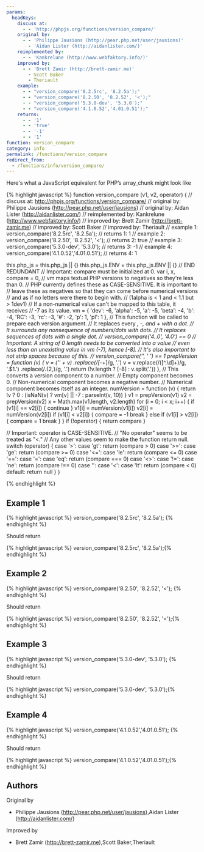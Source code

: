 ```yaml
---
params:
  headKeys:
    discuss at:
      - - 'http://phpjs.org/functions/version_compare/'
    original by:
      - - 'Philippe Jausions (http://pear.php.net/user/jausions)'
        - 'Aidan Lister (http://aidanlister.com/)'
    reimplemented by:
      - - 'Kankrelune (http://www.webfaktory.info/)'
    improved by:
      - - 'Brett Zamir (http://brett-zamir.me)'
        - Scott Baker
        - Theriault
    example:
      - - "version_compare('8.2.5rc', '8.2.5a');"
      - - "version_compare('8.2.50', '8.2.52', '<');"
      - - "version_compare('5.3.0-dev', '5.3.0');"
      - - "version_compare('4.1.0.52','4.01.0.51');"
    returns:
      - - '1'
      - - 'true'
      - - '-1'
      - - '1'
function: version_compare
category: info
permalink: /functions/version_compare
redirect_from:
  - /functions/info/version_compare/
---
```


<!-- WARNING! This file is auto generated by `npm run web:inject`, do not edit by hand -->

Here's what a JavaScript equivalent for PHP’s array_chunk might look like

{% highlight javascript %}
function version_compare (v1, v2, operator) {
  //       discuss at: http://phpjs.org/functions/version_compare/
  //      original by: Philippe Jausions (http://pear.php.net/user/jausions)
  //      original by: Aidan Lister (http://aidanlister.com/)
  // reimplemented by: Kankrelune (http://www.webfaktory.info/)
  //      improved by: Brett Zamir (http://brett-zamir.me)
  //      improved by: Scott Baker
  //      improved by: Theriault
  //        example 1: version_compare('8.2.5rc', '8.2.5a');
  //        returns 1: 1
  //        example 2: version_compare('8.2.50', '8.2.52', '<');
  //        returns 2: true
  //        example 3: version_compare('5.3.0-dev', '5.3.0');
  //        returns 3: -1
  //        example 4: version_compare('4.1.0.52','4.01.0.51');
  //        returns 4: 1

  this.php_js = this.php_js || {}
  this.php_js.ENV = this.php_js.ENV || {}
  // END REDUNDANT
  // Important: compare must be initialized at 0.
  var i,
    x,
    compare = 0,
    // vm maps textual PHP versions to negatives so they're less than 0.
    // PHP currently defines these as CASE-SENSITIVE. It is important to
    // leave these as negatives so that they can come before numerical versions
    // and as if no letters were there to begin with.
    // (1alpha is < 1 and < 1.1 but > 1dev1)
    // If a non-numerical value can't be mapped to this table, it receives
    // -7 as its value.
    vm = {
      'dev': -6,
      'alpha': -5,
      'a': -5,
      'beta': -4,
      'b': -4,
      'RC': -3,
      'rc': -3,
      '#': -2,
      'p': 1,
      'pl': 1
    },
    // This function will be called to prepare each version argument.
    // It replaces every _, -, and + with a dot.
    // It surrounds any nonsequence of numbers/dots with dots.
    // It replaces sequences of dots with a single dot.
    //    version_compare('4..0', '4.0') == 0
    // Important: A string of 0 length needs to be converted into a value
    // even less than an unexisting value in vm (-7), hence [-8].
    // It's also important to not strip spaces because of this.
    //   version_compare('', ' ') == 1
    prepVersion = function (v) {
      v = ('' + v)
        .replace(/[_\-+]/g, '.')
      v = v.replace(/([^.\d]+)/g, '.$1.')
        .replace(/\.{2,}/g, '.')
      return (!v.length ? [-8] : v.split('.'))
    },
    // This converts a version component to a number.
    // Empty component becomes 0.
    // Non-numerical component becomes a negative number.
    // Numerical component becomes itself as an integer.
    numVersion = function (v) {
      return !v ? 0 : (isNaN(v) ? vm[v] || -7 : parseInt(v, 10))
    }
  v1 = prepVersion(v1)
  v2 = prepVersion(v2)
  x = Math.max(v1.length, v2.length)
  for (i = 0; i < x; i++) {
    if (v1[i] == v2[i]) {
      continue
    }
    v1[i] = numVersion(v1[i])
    v2[i] = numVersion(v2[i])
    if (v1[i] < v2[i]) {
      compare = -1
      break
    } else if (v1[i] > v2[i]) {
      compare = 1
      break
    }
  }
  if (!operator) {
    return compare
  }

  // Important: operator is CASE-SENSITIVE.
  // "No operator" seems to be treated as "<."
  // Any other values seem to make the function return null.
  switch (operator) {
    case '>':
    case 'gt':
      return (compare > 0)
    case '>=':
    case 'ge':
      return (compare >= 0)
    case '<=':
    case 'le':
      return (compare <= 0)
    case '==':
    case '=':
    case 'eq':
      return (compare === 0)
    case '<>':
    case '!=':
    case 'ne':
      return (compare !== 0)
    case '':
    case '<':
    case 'lt':
      return (compare < 0)
    default:
      return null
  }
}

{% endhighlight %}

## Example 1

{% highlight javascript %}
version_compare('8.2.5rc', '8.2.5a');
{% endhighlight %}

Should return

{% highlight javascript %}
version_compare('8.2.5rc', '8.2.5a');{% endhighlight %}

## Example 2

{% highlight javascript %}
version_compare('8.2.50', '8.2.52', '<');
{% endhighlight %}

Should return

{% highlight javascript %}
version_compare('8.2.50', '8.2.52', '<');{% endhighlight %}

## Example 3

{% highlight javascript %}
version_compare('5.3.0-dev', '5.3.0');
{% endhighlight %}

Should return

{% highlight javascript %}
version_compare('5.3.0-dev', '5.3.0');{% endhighlight %}

## Example 4

{% highlight javascript %}
version_compare('4.1.0.52','4.01.0.51');
{% endhighlight %}

Should return

{% highlight javascript %}
version_compare('4.1.0.52','4.01.0.51');{% endhighlight %}


## Authors


Original by

- Philippe Jausions (http://pear.php.net/user/jausions),Aidan Lister (http://aidanlister.com/)


Improved by

- Brett Zamir (http://brett-zamir.me),Scott Baker,Theriault

